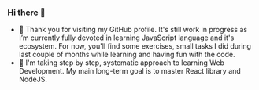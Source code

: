 ### Hi there 👋
- 🌱 Thank you for visiting my GitHub profile. It's still work in progress as I’m currently fully devoted in learning JavaScript language and it's ecosystem. For now, you'll find some exercises, small tasks I did during last couple of months while learning and having fun with the code.
- 🔭 I'm taking step by step, systematic approach to learning Web Development. My main long-term goal is to master React library and NodeJS.

<!--
**psychonautweb/psychonautweb** is a ✨ _special_ ✨ repository because its `README.md` (this file) appears on your GitHub profile.

Here are some ideas to get you started:

- 🔭 I’m currently working on my front end development skills
- 🌱 I’m currently learning html, css & JS
- 👯 I’m looking to collaborate ...
- 🤔 I’m looking for help with ...
- 💬 Ask me about anything
- 📫 How to reach me: tbd
- 😄 Pronouns: ...
- ⚡ Fun fact: ...
-->

